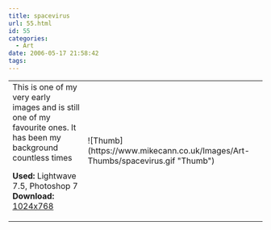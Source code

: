 ```yaml
---
title: spacevirus
url: 55.html
id: 55
categories:
  - Art
date: 2006-05-17 21:58:42
tags:
---
```


<table width="100%" cellspacing="0" cellpadding="0" border="0">
<tr>
<td>This is one of my very early images and is still one of my favourite ones. It has been my background countless times

<span style="font-weight: bold">Used:</span> Lightwave 7.5, Photoshop 7
<span style="font-weight: bold">Download:</span> [1024x768](https://www.mikecann.co.uk/Images/Art-Full/spacevirus.jpg)</td>
<td>![Thumb](https://www.mikecann.co.uk/Images/Art-Thumbs/spacevirus.gif "Thumb")</td>
</tr>
</table>